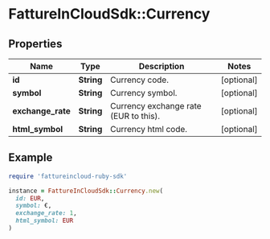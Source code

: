 # FattureInCloudSdk::Currency

## Properties

| Name | Type | Description | Notes |
| ---- | ---- | ----------- | ----- |
| **id** | **String** | Currency code. | [optional] |
| **symbol** | **String** | Currency symbol. | [optional] |
| **exchange_rate** | **String** | Currency exchange rate (EUR to this). | [optional] |
| **html_symbol** | **String** | Currency html code. | [optional] |

## Example

```ruby
require 'fattureincloud-ruby-sdk'

instance = FattureInCloudSdk::Currency.new(
  id: EUR,
  symbol: €,
  exchange_rate: 1,
  html_symbol: EUR
)
```

